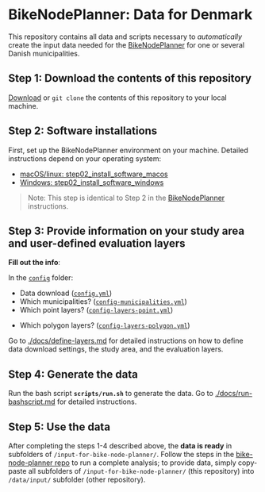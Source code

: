 # BikeNodePlanner: Data for Denmark

This repository contains all data and scripts necessary to _automatically_ create the input data needed for the [BikeNodePlanner](https://github.com/anastassiavybornova/bike-node-planner) for one or several Danish municipalities.

## Step 1: Download the contents of this repository

[Download](https://github.com/anastassiavybornova/bike-node-planner-data-denmark/archive/refs/heads/main.zip) or `git clone` the contents of this repository to your local machine.

## Step 2: Software installations

First, set up the BikeNodePlanner environment on your machine. Detailed instructions depend on your operating system:

* [macOS/linux: step02_install_software_macos](https://github.com/anastassiavybornova/bike-node-planner/blob/main/docs/step02_install_software_macos.md)
* [Windows: step02_install_software_windows](https://github.com/anastassiavybornova/bike-node-planner/blob/main/docs/step02_install_software_windows.md)

> Note: This step is identical to Step 2 in the [BikeNodePlanner](https://github.com/anastassiavybornova/bike-node-planner?tab=readme-ov-file#step-2-software-installations) instructions.

## Step 3: Provide information on your study area and user-defined evaluation layers

**Fill out the info**:

In the [`config`](config/) folder:

* Data download ([`config.yml`](config/config.yml))
* Which municipalities? ([`config-municipalities.yml`](config/config-municipalities.yml))
* Which point layers? ([`config-layers-point.yml`](config/config-layers-point.yml))
<!-- * Which linestring layers? (`config-layers-linestring.yml`) -->
* Which polygon layers? ([`config-layers-polygon.yml`](config/config-layers-polygon.yml))

Go to [./docs/define-layers.md](./docs/define-layers.md) for detailed instructions on how to define data download settings, the study area, and the evaluation layers.

## Step 4: Generate the data

Run the bash script **`scripts/run.sh`** to generate the data. Go to [./docs/run-bashscript.md](./docs/run-bashscript.md) for detailed instructions.

## Step 5: Use the data

After completing the steps 1-4 described above, the **data is ready** in subfolders of `/input-for-bike-node-planner/`. Follow the steps in the [bike-node-planner repo](https://github.com/anastassiavybornova/bike-node-planner) to run a complete analysis; to provide data, simply copy-paste all subfolders of `/input-for-bike-node-planner/` (this repository) into `/data/input/` subfolder (other repository).